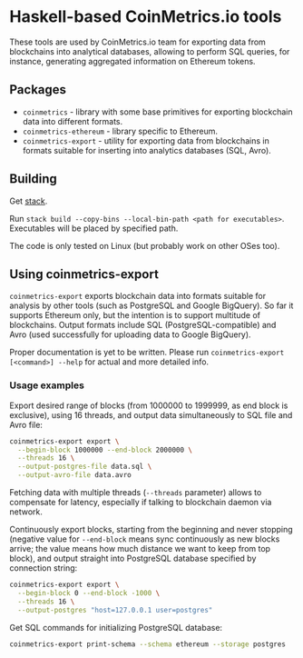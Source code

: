 # Haskell-based CoinMetrics.io tools

These tools are used by CoinMetrics.io team for exporting data from blockchains into analytical databases,
allowing to perform SQL queries, for instance, generating aggregated information on Ethereum tokens.

## Packages

* `coinmetrics` - library with some base primitives for exporting blockchain data into different formats.
* `coinmetrics-ethereum` - library specific to Ethereum.
* `coinmetrics-export` - utility for exporting data from blockchains in formats suitable for inserting into analytics databases (SQL, Avro).

## Building

Get [stack](https://docs.haskellstack.org/en/stable/install_and_upgrade/).

Run `stack build --copy-bins --local-bin-path <path for executables>`. Executables will be placed by specified path.

The code is only tested on Linux (but probably work on other OSes too).

## Using coinmetrics-export

`coinmetrics-export` exports blockchain data into formats suitable for analysis by other tools (such as PostgreSQL and Google BigQuery).
So far it supports Ethereum only, but the intention is to support multitude of blockchains.
Output formats include SQL (PostgreSQL-compatible) and Avro (used successfully for uploading data to Google BigQuery).

Proper documentation is yet to be written. Please run `coinmetrics-export [<command>] --help` for actual and more detailed info.

### Usage examples

Export desired range of blocks (from 1000000 to 1999999, as end block is exclusive), using 16 threads, and output data simultaneously to SQL file and Avro file:
```bash
coinmetrics-export export \
  --begin-block 1000000 --end-block 2000000 \
  --threads 16 \
  --output-postgres-file data.sql \
  --output-avro-file data.avro
```
Fetching data with multiple threads (`--threads` parameter) allows to compensate for latency, especially if talking to blockchain daemon via network.

Continuously export blocks, starting from the beginning and never stopping (negative value for `--end-block` means sync continuously as new blocks arrive; the value means how much distance we want to keep from top block), and output straight into PostgreSQL database specified by connection string:
```bash
coinmetrics-export export \
  --begin-block 0 --end-block -1000 \
  --threads 16 \
  --output-postgres "host=127.0.0.1 user=postgres"
```

Get SQL commands for initializing PostgreSQL database:
```bash
coinmetrics-export print-schema --schema ethereum --storage postgres
```

